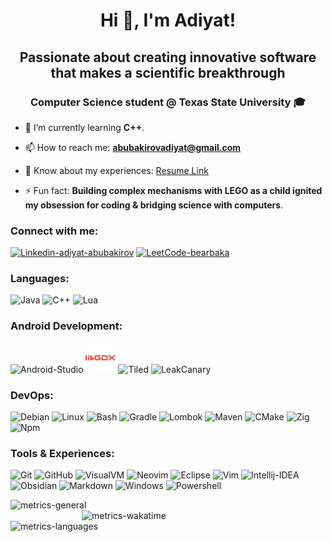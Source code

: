 <h1 align="center">Hi 👋, I'm Adiyat!</h1>
<h2 align="center">Passionate about creating innovative software that makes a scientific breakthrough</h2>
<h3 align=center>Computer Science student @ Texas State University 🎓</h3>

* 🌱 I’m currently learning **C++**.

* 📫 How to reach me: **abubakirovadiyat@gmail.com**

* 📄 Know about my experiences: [Resume Link](https://docs.google.com/document/d/1IMeTLfq2hmD9OYae38lKuBsp12ixjEsfuJz1qiXjeDA/edit?tab=t.0#heading=h.lolf71735vah)

* ⚡ Fun fact: **Building complex mechanisms with LEGO as a child ignited my obsession for coding & bridging science with computers**.

<h3 align="left">Connect with me:</h3>
<p align="left">
<a href="https://linkedin.com/in/adiyat-abubakirov" target="blank"><img src="https://skillicons.dev/icons?i=linkedin" alt="Linkedin-adiyat-abubakirov" height="48" width="48" /></a>
<a href="https://www.leetcode.com/bearbaka" target="blank"><img src="https://raw.githubusercontent.com/rahuldkjain/github-profile-readme-generator/master/src/images/icons/Social/leet-code.svg" alt="LeetCode-bearbaka" height="48" width="48" /></a>
</p>

<h3 align="left">Languages:</h3>
<p align=left>
<a>
<img src="https://skillicons.dev/icons?i=java" alt="Java" width="48" height="48"/>
<img src="https://skillicons.dev/icons?i=cpp" alt="C++" width="48" height="48"/>
<img src="https://skillicons.dev/icons?i=lua" alt="Lua" width="48" height="48"/>
</a>
</p>

<h3 align="left">Android Development:</h3>
<p align=left>
<a><img src="https://skillicons.dev/icons?i=androidstudio" alt="Android-Studio" width="48" height="48"/></a>
<img src="https://raw.githubusercontent.com/devicons/devicon/refs/heads/master/icons/libgdx/libgdx-plain.svg" alt="libGDX" width="48" height="48"/>
<img src="https://external-content.duckduckgo.com/iu/?u=https%3A%2F%2Fdashboard.snapcraft.io%2Fsite_media%2Fappmedia%2F2018%2F03%2Ftiled-logo-256.png&f=1&nofb=1&ipt=f417d506e87c3a635932c6bc4d0cc7a202dda96aa9ba47caa48dcb90c87ec2f7" alt="Tiled" width="48" height="48"/>
<img src="https://external-content.duckduckgo.com/iu/?u=https%3A%2F%2Fa.fsdn.com%2Fallura%2Fmirror%2Fleakcanary%2Ficon%3F1719033012%3F%26w%3D90&f=1&nofb=1&ipt=983dacc5873da7af6f622d64777556e2e0d9417da73a679d8a59ce16bb7311f7" alt="LeakCanary" width="48" height="48"/>
</p>

<h3 align="left">DevOps:</h3>
<p align=left>
<img src="https://skillicons.dev/icons?i=debian" alt="Debian" width="48" height="48"/>
<img src="https://skillicons.dev/icons?i=linux" alt="Linux" width="48" height="48"/>
<img src="https://skillicons.dev/icons?i=bash" alt="Bash" width="48" height="48"/>
<img src="https://skillicons.dev/icons?i=gradle" alt="Gradle" width="48" height="48"/>
<img src="https://external-content.duckduckgo.com/iu/?u=https%3A%2F%2Fcdn2.hubspot.net%2Fhubfs%2F4008838%2Flombok-java-supported.png&f=1&nofb=1&ipt=6cbda57b99e10453e7c5c1aa126afb5c53d5c4345b37238ec3e5185d4af78c36" alt="Lombok" width="48" height="48"/>
<img src="https://skillicons.dev/icons?i=maven" alt="Maven" width="48" height="48"/>
<img src="https://skillicons.dev/icons?i=cmake" alt="CMake" width="48" height="48"/>
<img src="https://skillicons.dev/icons?i=zig" alt="Zig" width="48" height="48"/>
<img src="https://skillicons.dev/icons?i=npm" alt="Npm" width="48" height="48"/>
</p>

<h3 align="left">Tools & Experiences:</h3>
<p align=left>
<img src="https://skillicons.dev/icons?i=git" alt="Git" width="48" height="48"/>
<img src="https://skillicons.dev/icons?i=github" alt="GitHub" width="48" height="48"/>
<img src="https://external-content.duckduckgo.com/iu/?u=https%3A%2F%2Fplugins.jetbrains.com%2Ffiles%2F7115%2F94783%2Ficon%2FpluginIcon.png&f=1&nofb=1&ipt=f0423a5acd20efe8b0d39de7bd3db42d58f90ded32aac4c03c9e2f2b19511e18" alt="VisualVM" width="48" height="48"/>
<img src="https://skillicons.dev/icons?i=neovim" alt="Neovim" width="48" height="48"/>
<img src="https://skillicons.dev/icons?i=eclipse" alt="Eclipse" width="48" height="48"/>
<img src="https://skillicons.dev/icons?i=vim" alt="Vim" width="48" height="48"/>
<img src="https://skillicons.dev/icons?i=idea" alt="Intellij-IDEA" width="48" height="48"/>
<img src="https://skillicons.dev/icons?i=obsidian" alt="Obsidian" width="48" height="48"/>
<img src="https://skillicons.dev/icons?i=markdown" alt="Markdown" width="48" height="48"/>
<img src="https://skillicons.dev/icons?i=windows" alt="Windows" width="48" height="48"/>
<img src="https://skillicons.dev/icons?i=powershell" alt="Powershell" width="48" height="48"/>
</p>

<a href="">
<img align="left" width="390" alt="metrics-general" src="https://gist.githubusercontent.com/bearbaka/0867fdf675206ca7086ec5510d76cae8/raw/metrics.general.svg">
<img align="right" width="390" alt="metrics-wakatime" src="https://gist.githubusercontent.com/bearbaka/8e81900b613437a8d6a892a0c681e7da/raw/metrics.wakatime.svg">
<img align="left" width="390" alt="metrics-languages" src="https://gist.githubusercontent.com/bearbaka/b56197f911cc1cb3a99f64980f3dc012/raw/metrics.languages.svg">
</a>












<!-- <p><img align="center" src="https://github-readme-stats.vercel.app/api/top-langs?username=bearbaka&show_icons=true&locale=en&layout=donut&theme=gruvbox" alt="bearbaka" /></p> -->
<!--
- 🔭 I’m currently working on ...
- 🌱 I’m currently learning ...
- 👯 I’m looking to collaborate on ...
- 🤔 I’m looking for help with ...
- 💬 Ask me about ...
- 📫 How to reach me: ...
- 😄 Pronouns: ...
- ⚡ Fun fact: ...
-->
